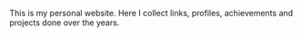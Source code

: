 This is my personal website. Here I collect links, profiles, achievements and projects done over the years.

